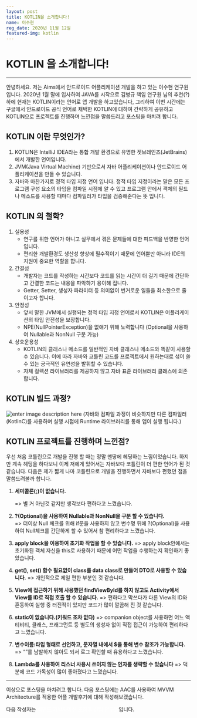 ```yaml
---
layout: post
title: KOTLIN을 소개합니다!
name: 이수현
reg_date: 2020년 11월 12일
featured-img: kotlin
---
```


# **KOTLIN** **을**  **소개합니다**!

***

안녕하세요. 저는 Aims에서 안드로이드 어플리케이션 개발을 하고 있는 이수현 연구원 입니다.
2020년 1월 말에 입사하여 JAVA를 시작으로  김병규 책임 연구원 님의 추천(?)하에 현재는 KOTLIN이라는 언어로 앱 개발을 하고있습니다,
그리하여  이번  시간에는  구글에서  안드로이드  공식  언어로  채택한 KOTLIN에  대하여  간략하게  공유하고 KOTLIN으로  프로젝트를  진행하며  느낀점을  말씀드리고  포스팅을  마치려  합니다.

## **KOTLIN 이란 무엇인가?**

 1. KOTLIN은 IntelliJ IDEA라는 통합 개발 환경으로 유명한 젯브레인즈(JetBrains)에서 개발한 언어입니다.
 2. JVM(Java Virtual Machine) 기반으로서 자바 어플리케이션이나 안드로이드 어플리케이션을 만들 수 있습니다.
 3. 자바와 마찬가지로 정적 타입 지정 언어 입니다. 정적 타입 지정이라는 말은 모든 프로그램 구성 요소의 타입을 컴파일 시점에 알 수 있고 프로그램 안에서 객체의 필드나 메소드를 사용할 때마다 컴파일러가 타입을 검증해준다는 뜻 입니다.

## **KOTLIN 의 철학?**

 1. 실용성
	- 연구를 위한 언어가 아니고 실무에서 겪은 문제들에 대한 피드백을 반영한 언어입니다.
	- 편리한 개발환경도 생산성 향상에 필수적이기 때문에 언어뿐만 아니라 IDE의 지원이 중요한 역할을 합니다.
 2. 간결성
	- 개발자는  코드를  작성하는  시간보다  코드를  읽는  시간이  더  길기  때문에  간단하고  간결한  코드는  내용을  파악하기  용이해  집니다.
	- Getter, Setter, 생성자  파라미터  등  의미없이  번거로운  일들을  최소한으로  줄이고자  합니다.
 3. 안정성
	- 앞서  말한 JVM에서  실행되는  정적  타입  지정  언어로서 KOTLIN은  어플리케이션의  타입  안전성을  보장합니다.
	- NPE(NullPointerException)을 없애기 위해 노력합니다 (Optional을 사용하여 Nullable과 NonNull 구분 가능)
 4. 상호운용성
	- KOTLIN의  클래스나  메소드를  일반적인  자바  클래스나  메소드와  똑같이  사용할  수  있습니다. 이에  따라  자바와  코틀린  코드를  프로젝트에서  원하는대로  섞어  쓸  수  있는  궁극적인  유연성을  발휘할  수  있습니다.
	- 자체  컬렉션  라이브러리를  제공하지  않고  자바  표준  라이브러리  클래스에  의존합니다.
	
## **KOTLIN 빌드 과정?**

![enter image description here](https://blog.kakaocdn.net/dn/F5ORJ/btqzOMV3UFJ/kb2kyfMgXbWHpXcW7mo2qK/img.png)
(자바와  컴파일  과정이  비슷하지만  다른  컴파일러(KotlinC)를  사용하며  실행  시점에 Runtime 라이브러리를  통해  앱이  실행  됩니다.)

## **KOTLIN 프로젝트를 진행하며 느낀점?**

우선  처음  코틀린으로  개발을  진행  할  때는  정말  맨땅에  헤딩하는  느낌이었습니다. 하지만  계속  헤딩을  하다보니  이제  저에게  있어서는  자바보다  코틀린이  더  편한  언어가  된  것  같습니다. 다음은  제가  짧게  나마  코틀린으로  개발을  진행하면서  자바보다  편했던  점을  말씀드려볼까  합니다. 

1. **세미콜론(;)이 없습니다.**


	=> 별  거  아닌것  같지만  생각보다  편하다고  느꼈습니다.
	
2. **?(Optional)을 사용하여 Nullable과 NonNull을 구분 할 수 있습니다.**	
	=> 더이상 Null 체크를  위해 if문을  사용하지  않고  변수명  뒤에 ?(Optional)을  사용하여 Null체크를  간단하게  할  수  있어서  참  편리하다고  느꼈습니다.
	
3. **apply block을 이용하여 초기화 작업을 할 수 있습니다.**
	=> apply block안에서는  초기화된  객체  자신을 this로  사용하기  때문에  어떤  작업을  수행하는지  확인하기  좋았습니다.

4. **get(), set() 함수 필요없이 class를 data class로 만들어 DTO로 사용할 수 있습니다.**
	=> 개인적으로 제일 편한 부분인 것 같습니다.

5. **View에 접근하기 위해 사용했던 findViewById를 하지 않고도 Activity에서 View를 ID로 직접 호출 할 수 있습니다.**
	=> 편하다고 막쓰다가 다른 View의 ID와 혼동하여 실행 중 터진적이 있지만 코드가 많이 깔끔해 진 것 같습니다.
	
6. **static이 없습니다.(키워드 조차 없다)**
	=> companion object를 사용하면 어느 액티비티, 클래스, 프래그먼트 등 별도의 생성자 없이 직접 접근이 가능하여 편리하다고 느꼈습니다.

7. **변수이름:타입 형태로 선언하고, 문자열 내에서 $을 통해 변수 참조가 가능합니다.**
	=> “”를 남발하지 않아도 되서 로그 확인할 때 유용하다고 느꼈습니다.

8. **Lambda를 사용하여 리스너 사용시 쓰이지 않는 인자를 생략할 수 있습니다**
	=> 덕분에  코드  가독성이  많이  좋아졌다고  느꼈습니다.

---

이상으로 포스팅을 마치려고 합니다. 다음 포스팅에는 AAC를 사용하여 MVVM Architecture를 적용한 어플 개발후기에 대해 작성해보겠습니다.

다음 작성자는 <font color='#FFFFFF'>백엔드 개발자이신 조창후 선임 연구원</font>입니다.
